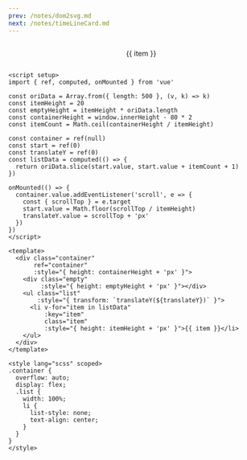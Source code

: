 ```yaml
---
prev: /notes/dom2svg.md
next: /notes/timeLineCard.md
---
```


<script setup>
import { ref, computed, onMounted } from 'vue'

const oriData = Array.from({ length: 500 }, (v, k) => k)
const itemHeight = 20
const emptyHeight = itemHeight * oriData.length
const containerHeight = window.innerHeight - 80 * 2
const itemCount = Math.ceil(containerHeight / itemHeight)

const container = ref(null)
const start = ref(0)
const translateY = ref(0)
const listData = computed(() => {
  return oriData.slice(start.value, start.value + itemCount + 1)
})

onMounted(() => {
  container.value.addEventListener('scroll', e => {
    const { scrollTop } = e.target
    start.value = Math.floor(scrollTop / itemHeight)
    translateY.value = scrollTop + 'px'
  })
})
</script>

<!-- <template> -->
  <div class="container"
       ref="container"
       :style="{ height: containerHeight + 'px' }">
    <div class="empty"
         :style="{ height: emptyHeight + 'px' }"></div>
    <ul class="list"
        :style="{ transform: `translateY(${translateY})` }">
      <li v-for="item in listData"
          :key="item"
          class="item"
          :style="{ height: itemHeight + 'px' }">{{ item }}</li>
    </ul>
  </div>
<!-- </template> -->

<style lang="scss" scoped>
.container {
  overflow: auto;
  display: flex;
  .list {
    width: 100%;
    li {
      list-style: none;
      text-align: center;
    }
  }
}
</style>

```vue
<script setup>
import { ref, computed, onMounted } from 'vue'

const oriData = Array.from({ length: 500 }, (v, k) => k)
const itemHeight = 20
const emptyHeight = itemHeight * oriData.length
const containerHeight = window.innerHeight - 80 * 2
const itemCount = Math.ceil(containerHeight / itemHeight)

const container = ref(null)
const start = ref(0)
const translateY = ref(0)
const listData = computed(() => {
  return oriData.slice(start.value, start.value + itemCount + 1)
})

onMounted(() => {
  container.value.addEventListener('scroll', e => {
    const { scrollTop } = e.target
    start.value = Math.floor(scrollTop / itemHeight)
    translateY.value = scrollTop + 'px'
  })
})
</script>

<template>
  <div class="container"
       ref="container"
       :style="{ height: containerHeight + 'px' }">
    <div class="empty"
         :style="{ height: emptyHeight + 'px' }"></div>
    <ul class="list"
        :style="{ transform: `translateY(${translateY})` }">
      <li v-for="item in listData"
          :key="item"
          class="item"
          :style="{ height: itemHeight + 'px' }">{{ item }}</li>
    </ul>
  </div>
</template>

<style lang="scss" scoped>
.container {
  overflow: auto;
  display: flex;
  .list {
    width: 100%;
    li {
      list-style: none;
      text-align: center;
    }
  }
}
</style>
```